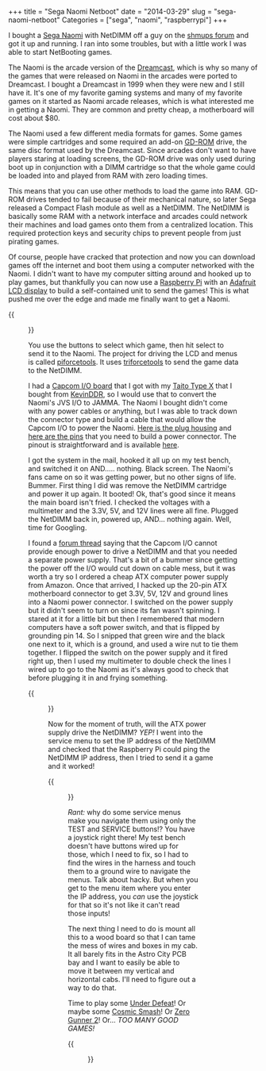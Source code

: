 +++
title = "Sega Naomi Netboot"
date = "2014-03-29"
slug = "sega-naomi-netboot"
Categories = ["sega", "naomi", "raspberrypi"]
+++

I bought a [Sega Naomi](http://system16.com/hardware.php?id=721) with NetDIMM off a guy on the
[shmups forum](http://shmups.system11.org) and got it up and running. I ran into some troubles, but
with a little work I was able to start NetBooting games.

The Naomi is the arcade version of the [Dreamcast](http://en.wikipedia.org/wiki/Dreamcast), which is
why so many of the games that were released on Naomi in the arcades were ported to Dreamcast. I
bought a Dreamcast in 1999 when they were new and I still have it. It's one of my favorite gaming
systems and many of my favorite games on it started as Naomi arcade releases, which is what
interested me in getting a Naomi. They are common and pretty cheap, a motherboard will cost about
$80.

The Naomi used a few different media formats for games. Some games were simple cartridges and some
required an add-on [GD-ROM](http://en.wikipedia.org/wiki/GD-ROM) drive, the same disc format used by
the Dreamcast. Since arcades don't want to have players staring at loading screens, the GD-ROM drive
was only used during boot up in conjunction with a DIMM cartridge so that the whole game could be
loaded into and played from RAM with zero loading times.

This means that you can use other methods to load the game into RAM. GD-ROM drives tended to fail
because of their mechanical nature, so later Sega released a Compact Flash module as well as a
NetDIMM. The NetDIMM is basically some RAM with a network interface and arcades could network their
machines and load games onto them from a centralized location. This required protection keys and
security chips to prevent people from just pirating games.

Of course, people have cracked that protection and now you can download games off the internet and
boot them using a computer networked with the Naomi. I didn't want to have my computer sitting
around and hooked up to play games, but thankfully you can now use a
[Raspberry Pi](http://www.raspberrypi.org/) with an
[Adafruit LCD display](http://learn.adafruit.com/adafruit-16x2-character-lcd-plus-keypad-for-raspberry-pi/overview)
to build a self-contained unit to send the games!  This is what pushed me over the edge and made me
finally want to get a Naomi.

{{<figure src="/images/piforce.jpg" caption="Raspberry Pi running piforcetools">}}

You use the buttons to select which game, then hit select to send it to the Naomi. The project for
driving the LCD and menus is called [piforcetools](https://github.com/capane-us/piforcetools). It
uses [triforcetools](http://debugmo.de/2009/04/triforce-tools/) to send the game data to the
NetDIMM.

I had a [Capcom I/O board](http://www.solvalou.com/arcade_naomicapcom.php) that I got with my
[Taito Type X](http://www.system16.com/hardware.php?id=677) that I bought from [KevinDDR](http://twitter.com/KevinDDR),
so I would use that to convert the Naomi's JVS I/O to JAMMA. The Naomi I bought didn't come with any
power cables or anything, but I was able to track down the connector type and build a cable that
would allow the Capcom I/O to power the
Naomi. [Here is the plug housing](http://www.digikey.com/product-detail/en/VLP-08V%28P%29/455-2353-ND/1883067)
and [here are the pins](http://www.digikey.com/product-detail/en/SVF-42T-P2.0/455-2347-1-ND/1883085)
that you need to build a power connector. The pinout is straightforward and is available
[here](http://cc.arkadtorget.se/naomi_power_mod/naomi_filter_pcb_front_empty.gif).

I got the system in the mail, hooked it all up on my test bench, and switched it on
AND..... nothing. Black screen. The Naomi's fans came on so it was getting power, but no other
signs of life. Bummer. First thing I did was remove the NetDIMM cartridge and power it up again. It
booted! Ok, that's good since it means the main board isn't fried. I checked the voltages with a
multimeter and the 3.3V, 5V, and 12V lines were all fine. Plugged the NetDIMM back in, powered up,
AND... nothing again. Well, time for Googling.

I found a [forum thread](http://forum.arcadeotaku.com/viewtopic.php?f=26&t=26044) saying that the
Capcom I/O cannot provide enough power to drive a NetDIMM and that you needed a separate power
supply. That's a bit of a bummer since getting the power off the I/O would cut down on cable mess,
but it was worth a try so I ordered a cheap ATX computer power supply from Amazon. Once that
arrived, I hacked up the 20-pin ATX motherboard connector to get 3.3V, 5V, 12V and ground lines into
a Naomi power connector. I switched on the power supply but it didn't seem to turn on since its fan
wasn't spinning. I stared at it for a little bit but then I remembered that modern computers have a
soft power switch, and that is flipped by grounding pin 14. So I snipped that green wire and the
black one next to it, which is a ground, and used a wire nut to tie them together. I flipped the
switch on the power supply and it fired right up, then I used my multimeter to double check the
lines I wired up to go to the Naomi as it's always good to check that before plugging it in and
frying something.

{{<figure src="/images/naomipower.jpg" caption="Hacked up power connector">}}

Now for the moment of truth, will the ATX power supply drive the NetDIMM? *YEP!* I went into the
service menu to set the IP address of the NetDIMM and checked that the Raspberry Pi could ping the
NetDIMM IP address, then I tried to send it a game and it worked! 

{{<figure src="/images/naomitest.jpg" caption="Naomi running on test bench">}}

*Rant:* why do some service menus make you navigate them using only the TEST and SERVICE buttons!?
You have a joystick right there! My test bench doesn't have buttons wired up for those, which I need
to fix, so I had to find the wires in the harness and touch them to a ground wire to navigate the
menus. Talk about hacky. But when you get to the menu item where you enter the IP address, you _can_
use the joystick for that so it's not like it can't read those inputs!

The next thing I need to do is mount all this to a wood board so that I can tame the mess of wires and
boxes in my cab. It all barely fits in the Astro City PCB bay and I want to easily be able to move
it between my vertical and horizontal cabs. I'll need to figure out a way to do that.

Time to play some [Under Defeat](http://en.wikipedia.org/wiki/Under_Defeat)! Or maybe some
[Cosmic Smash](http://en.wikipedia.org/wiki/Cosmic_Smash)! Or
[Zero Gunner 2](http://en.wikipedia.org/wiki/Zero_Gunner_2)! Or... *TOO MANY GOOD GAMES!*

{{<figure src="/images/underdefeat.jpg" caption="Under Defeat">}}
